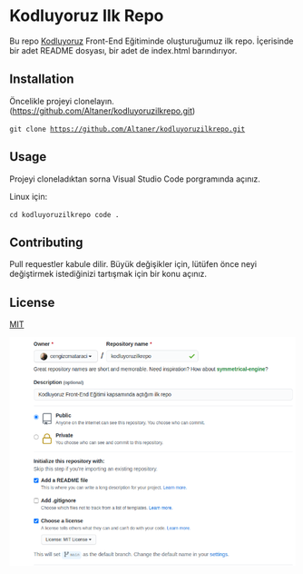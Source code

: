 # Kodluyoruz Ilk Repo

Bu repo [Kodluyoruz](https://www.kodluyoruz.org/) Front-End Eğitiminde oluşturuğumuz ilk repo. İçerisinde bir adet README dosyası, bir adet de index.html barındırıyor.

## Installation

Öncelikle projeyi clonelayın. (https://github.com/Altaner/kodluyoruzilkrepo.git)

<code>git clone https://github.com/Altaner/kodluyoruzilkrepo.git</code>

## Usage

Projeyi cloneladıktan sorna Visual Studio Code porgramında açınız.

Linux için: 

<code>cd kodluyoruzilkrepo
code .</code>

## Contributing

Pull requestler kabule dilir. Büyük değişikler için, lütüfen önce neyi değiştirmek istediğinizi tartışmak için bir konu açınız.

## License

[MIT](https://opensource.org/licenses/MIT)

![Cengiz'in ekran görüntüsünü çaldım](https://github.com/Kodluyoruz/taskforce/raw/main/git/odev1/figures/github.png)

